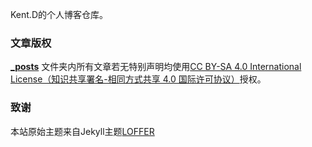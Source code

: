 Kent.D的个人博客仓库。

### 文章版权

**[_posts](https://github.com/tobeingoodmood/tobeingoodmood.github.io/tree/master/_posts)** 文件夹内所有文章若无特别声明均使用[CC BY-SA 4.0 International License（知识共享署名-相同方式共享 4.0 国际许可协议）](http://creativecommons.org/licenses/by-sa/4.0/)授权。

### 致谢

本站原始主题来自Jekyll主题[LOFFER](https://fromendworld.github.io/LOFFER/)
